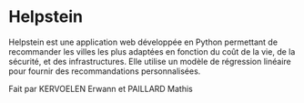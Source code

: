 # Helpstein

Helpstein est une application web développée en Python permettant de recommander les villes les plus adaptées en fonction du coût de la vie, de la sécurité, et des infrastructures. Elle utilise un modèle de régression linéaire pour fournir des recommandations personnalisées.

Fait par KERVOELEN Erwann et PAILLARD Mathis